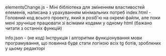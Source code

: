 elementsChange.js  -  Міні бібліотека для зміненням властивостей елеменів, написана з урахуванням мінімальних потреб
index.html         -  Головний код всього проекту, який я розіб'ю на окремі файли, але поки мені зручніше працювати зі всімами кодами у одному html  (бажано читати з останніх функцій)

info.json          -  (не код) Інструкція і алгоритми функціонування мови програмування, що повинна буде стати логікою всіх tg ботів, зроблкних у цьому редакторі
